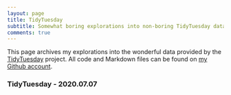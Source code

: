 ```yaml
---
layout: page
title: TidyTuesday
subtitle: Somewhat boring explorations into non-boring TidyTuesday data.
comments: true
---
```


This page archives my explorations into the wonderful data provided by the [TidyTuesday](https://github.com/rfordatascience/tidytuesday) project.
All code and Markdown files can be found on [my Github account](https://github.com/dmolitor).

### TidyTuesday - 2020.07.07 ###
